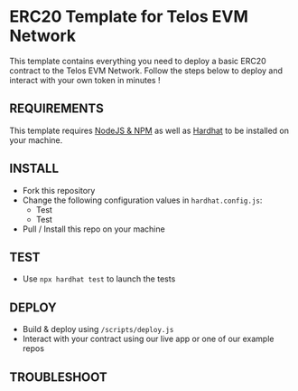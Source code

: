 # ERC20 Template for Telos EVM Network

This template contains everything you need to deploy a basic ERC20 contract to the Telos EVM Network. Follow the steps below to deploy and interact with your own token in minutes !

## REQUIREMENTS

This template requires [NodeJS & NPM](https://docs.npmjs.com/downloading-and-installing-node-js-and-npm) as well as [Hardhat](https://hardhat.org/) to be installed on your machine.

## INSTALL
- Fork this repository
- Change the following configuration values in `hardhat.config.js`:
    - Test
    - Test
- Pull / Install this repo on your machine

## TEST
- Use `npx hardhat test` to launch the tests

## DEPLOY
- Build & deploy using `/scripts/deploy.js`
- Interact with your contract using our live app or one of our example repos

## TROUBLESHOOT
